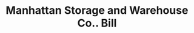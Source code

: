---
doi: 10.7916/D8GQ88V5
date_other: '1900'
date_other_textual: 1900-1909
form: printed ephemera
genre:
- Invoices
name:
- Manhattan Storage and Warehouse Co.
object_in_context_url: https://biggert.cul.columbia.edu/items/view/ave_biggert_01063
subject_hierarchical_geographic:
- New York, New York, United States
subject_name:
- Manhattan Storage and Warehouse Co.
title: Manhattan Storage and Warehouse Co.. Bill
sort_title: Manhattan Storage and Warehouse Co.. Bill
call_number: ave_biggert_01063
coordinates:
- 40.71277777777778,-74.00583333333333
pid: ave_biggert_01063
identifiers: ave_biggert_01063
thumbnail: https://derivativo-3.library.columbia.edu/iiif/2/ldpd:344385/full/!256,256/0/native.jpg
permalink: /biggert/ave_biggert_01063/
layout: iiif-image-page
---